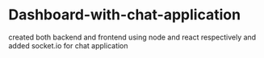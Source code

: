 # Dashboard-with-chat-application
created both backend and frontend using node and react respectively and added socket.io for chat application
